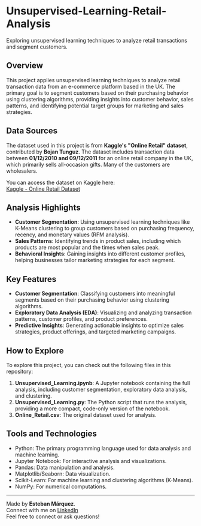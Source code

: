 # Unsupervised-Learning-Retail-Analysis
Exploring unsupervised learning techniques to analyze retail transactions and segment customers.

## Overview

This project applies unsupervised learning techniques to analyze retail transaction data from an e-commerce platform based in the UK. The primary goal is to segment customers based on their purchasing behavior using clustering algorithms, providing insights into customer behavior, sales patterns, and identifying potential target groups for marketing and sales strategies.

## Data Sources

The dataset used in this project is from **Kaggle's "Online Retail" dataset**, contributed by **Bojan Tunguz**. The dataset includes transaction data between **01/12/2010 and 09/12/2011** for an online retail company in the UK, which primarily sells all-occasion gifts. Many of the customers are wholesalers.

You can access the dataset on Kaggle here:  
[Kaggle - Online Retail Dataset](https://www.kaggle.com/datasets/tunguz/online-retail?resource=download)

## Analysis Highlights

- **Customer Segmentation**: Using unsupervised learning techniques like K-Means clustering to group customers based on purchasing frequency, recency, and monetary values (RFM analysis).
- **Sales Patterns**: Identifying trends in product sales, including which products are most popular and the times when sales peak.
- **Behavioral Insights**: Gaining insights into different customer profiles, helping businesses tailor marketing strategies for each segment.

## Key Features

- **Customer Segmentation**: Classifying customers into meaningful segments based on their purchasing behavior using clustering algorithms.
- **Exploratory Data Analysis (EDA)**: Visualizing and analyzing transaction patterns, customer profiles, and product preferences.
- **Predictive Insights**: Generating actionable insights to optimize sales strategies, product offerings, and targeted marketing campaigns.

## How to Explore
To explore this project, you can check out the following files in this repository:

1. **Unsupervised_Learning.ipynb**: A Jupyter notebook containing the full analysis, including customer segmentation, exploratory data analysis, and clustering.
2. **Unsupervised_Learning.py**: The Python script that runs the analysis, providing a more compact, code-only version of the notebook.
3. **Online_Retail.csv**: The original dataset used for analysis.

## Tools and Technologies
- Python: The primary programming language used for data analysis and machine learning.
- Jupyter Notebook: For interactive analysis and visualizations.
- Pandas: Data manipulation and analysis.
- Matplotlib/Seaborn: Data visualization.
- Scikit-Learn: For machine learning and clustering algorithms (K-Means).
- NumPy: For numerical computations.

---
Made by **Esteban Márquez**.  
Connect with me on [LinkedIn](https://www.linkedin.com/in/ing-esteban-marquez)  
Feel free to connect or ask questions!
